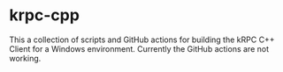 # krpc-cpp
This a collection of scripts and GitHub actions for building the kRPC C++ Client for a Windows environment. Currently the GitHub actions are not working.
